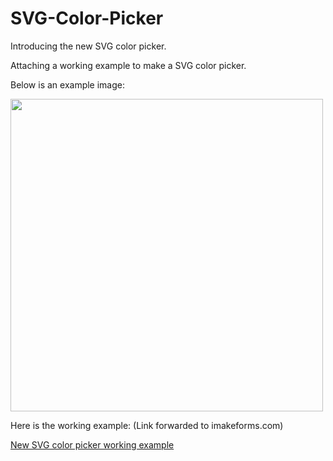 # SVG-Color-Picker
Introducing the new SVG color picker.

Attaching a working example to make a SVG color picker.

Below is an example image:

<img src="http://blog.imakeforms.com/stylesAndImages/imfColorPicker_1.jpg" width="500"/>



Here is the working example: (Link forwarded to imakeforms.com)

<a href="http://blog.imakeforms.com/new color picker.html">New SVG color picker working example</a>
